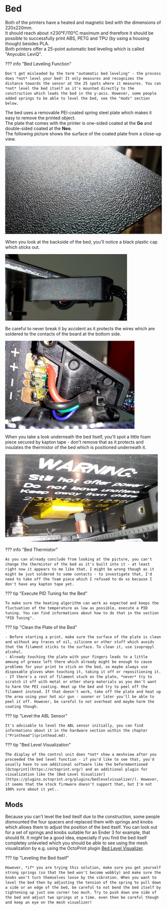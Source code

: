 <link rel=”manifest” href=”docs/manifest.webmanifest”>

# Bed
Both of the printers have a heated and magnetic bed with the dimensions of 220x220mm.  
It should reach about ≤230°F/110°C maximum and therefore it should be possible to successfully print ABS, PETG and TPU (by using a housing though) besides PLA.  
Both printers offer a 25-point automatic bed leveling which is called "Anycubic LeviQ".  

??? info "Bed Leveling Function"

    Don't get misleaded by the term "automatic bed leveling" - the process does *not* level your bed! It only measures and recognizes the distance towards the sensor at the 25 spots where it measures. You can *not* level the bed itself as it's mounted directly to the construction which leads the bed in the y-axis. However, some people added springs to be able to level the bed, see the "mods" section below.
  
The bed uses a removable PEI-coated spring steel plate which makes it easy to remove the printed object.  
The plate that comes with the printer is one-sided coated at the **Go** and double-sided coated at the **Neo**.   
The following picture shows the surface of the coated plate from a close-up view.  
  
![Close-up view of the PEI-coated plate](../assets/images/bed_closeup_web.jpg)  
  
When you look at the backside of the bed, you'll notice a black plastic cap which sticks out.  
  
![Bed connector](../assets/images/bed_connector_side_web.jpg)
  
Be careful to never break it by accident as it protects the wires which are soldered to the contacts of the board at the bottom side.  
  
![Soldered connections](../assets/images/bed_connection_web.jpg)
  
When you take a look underneath the bed itself, you'll spot a little foam piece secured by kapton tape - don't remove that as it protects and insulates the thermistor of the bed which is positioned underneath it.  
  
![Bed thermistor](../assets/images/bed_thermistor_web.jpg)
  
??? info "Bed Thermistor"

    As you can already conclude from looking at the picture, you can't change the thermistor of the bed as it's built into it - at least right now it appears to me like that. I might be wrong though as it might be just soldered to some contacts - to investigate that, I'd need to take off the foam piece which I refused to do so because I don't have any kapton tape yet.  
  
??? tip "Execute PID Tuning for the Bed"

    To make sure the heating algorithm can work as expected and keeps the fluctuation of the temperature as low as possible, execute a PID tuning. You can find informations about how to do that in the section "PID Tuning".  
  
??? tip "Clean the Plate of the Bed"

    - Before starting a print, make sure the surface of the plate is clean and without any traces of oil, silicone or other stuff which avoids that the filament sticks to the surface. To clean it, use isopropyl alcohol.  
    - Already touching the plate with your fingers leads to a little amoung of grease left there which already might be enough to cause problems for your print to stick on the bed, so maybe always use disposable gloves when touching it, taking it off or repositioning it.
    - If there's a rest of filament stuck on the plate, *never* try to scratch it off with metal or other sharp materials as you don't want to harm the PEI coating. Heat up the bed and try to peel off the filament instead. If that doesn't work, take off the plate and heat up the area using your hot air gun - sooner or later you'll be able to peel it off. However, be careful to not overheat and maybe harm the coating though.  
  
  
??? tip "Level the ABL Sensor"

    It's advisable to level the ABL sensor initially, you can find informations about it in the hardware section within the chapter ["Printhead"](printhead.md).  
    
??? tip "Bed Level Visualization"

    The display of the control unit does *not* show a meshview after you proceeded the bed level function - if you'd like to see that, you'd usually have to use additional software like the beforementioned [Octoprint](https://octoprint.org/) and an additional plugin for visualization like the [Bed Level Visualizer](https://plugins.octoprint.org/plugins/bedlevelvisualizer/). However, it seems that the stock firmware doesn't support that, but I'm not 100% sure about it yet.. 

## Mods

Because you can't level the bed iteslf due to the construction, some people dismounted the four spacers and replaced them with springs and knobs which allows them to adjust the position of the bed itself. You can look out for a set of springs and knobs suitable for an Ender 3 for example, that should fit. It *might* be a good idea, especially if you find the bed itself completey unleveled which you should be able to see using the mesh visualization by e.g. using the OctoPrint plugin [Bed Level Visualizer](https://plugins.octoprint.org/plugins/bedlevelvisualizer/).     
  
??? tip "Leveling the Bed Itself"

    However, *if* you are trying this solution, make sure you get yourself strong springs (so that the bed won't become wobbly) and make sure the knobs won't turn themselves loose by the vibration. When you want to level the bed then by adjusting the tension of the spring to pull down a side or an edge of the bed, be careful to not bend the bed itself by tightening up just one corner too much. Try to push down one side of the bed and adjust two springs at a time. even then be careful though and keep an eye on the mesh visualizer!  
